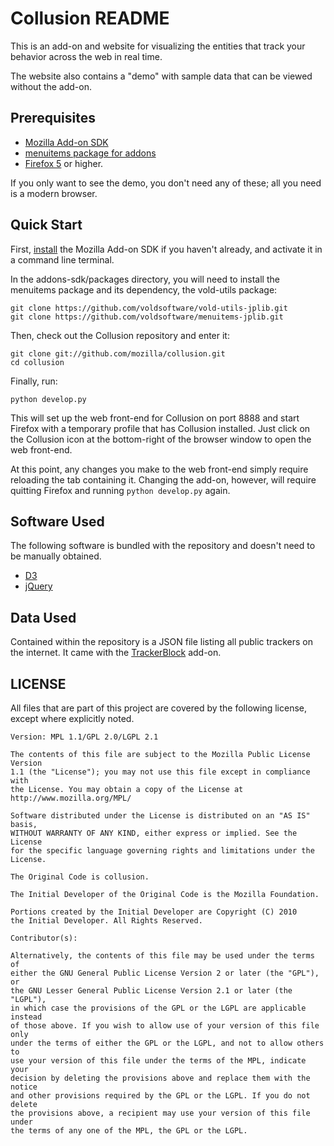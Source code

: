 # Collusion README

This is an add-on and website for visualizing the entities that track your
behavior across the web in real time.

The website also contains a "demo" with sample data that can be viewed without
the add-on. 

## Prerequisites

* [Mozilla Add-on SDK][ASDK]
* [menuitems package for addons][menuitems]
* [Firefox 5][] or higher.

If you only want to see the demo, you don't need any of these; all you need is a modern browser.

## Quick Start

First, [install][] the Mozilla Add-on SDK if you haven't already, and activate it in a command line terminal.

In the addons-sdk/packages directory, you will need to install the menuitems package and its dependency, the vold-utils package:

    git clone https://github.com/voldsoftware/vold-utils-jplib.git
    git clone https://github.com/voldsoftware/menuitems-jplib.git

Then, check out the Collusion repository and enter it:

    git clone git://github.com/mozilla/collusion.git
    cd collusion

Finally, run:

    python develop.py

This will set up the web front-end for Collusion on port 8888 and start Firefox with a temporary profile that has Collusion installed. Just click on the Collusion icon at the bottom-right of the browser window to open the web front-end.

At this point, any changes you make to the web front-end simply require reloading the tab containing it. Changing the add-on, however, will require quitting Firefox and running `python develop.py` again.

  [install]: https://addons.mozilla.org/en-US/developers/docs/sdk/latest/dev-guide/addon-development/installation.html

## Software Used

The following software is bundled with the repository and doesn't need to be manually obtained.

* [D3][]
* [jQuery][]

## Data Used

Contained within the repository is a JSON file listing all public trackers on the internet. It came with the [TrackerBlock][] add-on.

  [ASDK]: https://addons.mozilla.org/en-US/developers/builder
  [menuitems]: https://github.com/voldsoftware/menuitems-jplib
  [D3]: http://mbostock.github.com/d3/
  [jQuery]: https://github.com/jquery/jquery
  [TrackerBlock]: http://www.privacychoice.org/trackerblock/firefox
  [Firefox 5]: http://www.mozilla.com/en-US/firefox/fx/

## LICENSE

All files that are part of this project are covered by the following
license, except where explicitly noted.

    Version: MPL 1.1/GPL 2.0/LGPL 2.1

    The contents of this file are subject to the Mozilla Public License Version
    1.1 (the "License"); you may not use this file except in compliance with
    the License. You may obtain a copy of the License at
    http://www.mozilla.org/MPL/

    Software distributed under the License is distributed on an "AS IS" basis,
    WITHOUT WARRANTY OF ANY KIND, either express or implied. See the License
    for the specific language governing rights and limitations under the
    License.

    The Original Code is collusion.

    The Initial Developer of the Original Code is the Mozilla Foundation.

    Portions created by the Initial Developer are Copyright (C) 2010
    the Initial Developer. All Rights Reserved.

    Contributor(s):

    Alternatively, the contents of this file may be used under the terms of
    either the GNU General Public License Version 2 or later (the "GPL"), or
    the GNU Lesser General Public License Version 2.1 or later (the "LGPL"),
    in which case the provisions of the GPL or the LGPL are applicable instead
    of those above. If you wish to allow use of your version of this file only
    under the terms of either the GPL or the LGPL, and not to allow others to
    use your version of this file under the terms of the MPL, indicate your
    decision by deleting the provisions above and replace them with the notice
    and other provisions required by the GPL or the LGPL. If you do not delete
    the provisions above, a recipient may use your version of this file under
    the terms of any one of the MPL, the GPL or the LGPL.
